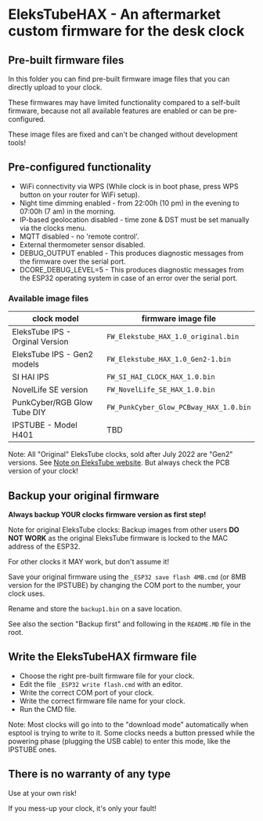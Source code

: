 # EleksTubeHAX - An aftermarket custom firmware for the desk clock

## Pre-built firmware files

In this folder you can find pre-built firmware image files that you can directly upload to your clock.

These firmwares may have limited functionality compared to a self-built firmware, because not all available features are enabled or can be pre-configured.

These image files are fixed and can't be changed without development tools!

## Pre-configured functionality

- WiFi connectivity via WPS (While clock is in boot phase, press WPS button on your router for WiFi setup).
- Night time dimming enabled - from 22:00h (10 pm) in the evening to 07:00h (7 am) in the morning.
- IP-based geolocation disabled - time zone & DST must be set manually via the clocks menu.
- MQTT disabled - no 'remote control'.
- External thermometer sensor disabled.
- DEBUG_OUTPUT enabled - This produces diagnostic messages from the firmware over the serial port.
- DCORE_DEBUG_LEVEL=5 - This produces diagnostic messages from the ESP32 operating system in case of an error over the serial port.

### Available image files

| clock model | firmware image file |
|--|--|  
| EleksTube IPS - Orginal Version | `FW_Elekstube_HAX_1.0_original.bin` |
| EleksTube IPS - Gen2 models | `FW_Elekstube_HAX_1.0_Gen2-1.bin` |
| SI HAI IPS | `FW_SI_HAI_CLOCK_HAX_1.0.bin` |
| NovelLife SE version | `FW_NovelLife_SE_HAX_1.0.bin` |
| PunkCyber/RGB Glow Tube DIY | `FW_PunkCyber_Glow_PCBway_HAX_1.0.bin` |
| IPSTUBE - Model H401 | TBD |

Note: All "Original" EleksTube clocks, sold after July 2022 are "Gen2" versions. See [Note on EleksTube website](https://elekstube.com/blogs/news/instructions-on-elekstube-clock-for-gen2-systems). But always check the PCB version of your clock!

## Backup your original firmware

**Always backup YOUR clocks firmware version as first step!**

Note for original EleksTube clocks: Backup images from other users **DO NOT WORK** as the original EleksTube firmware is locked to the MAC address of the ESP32.

For other clocks it MAY work, but don't assume it!

Save your original firmware using the `_ESP32 save flash 4MB.cmd` (or 8MB version for the IPSTUBE) by changing the COM port to the number, your clock uses.

Rename and store the `backup1.bin` on a save location.

See also the section "Backup first" and following in the `README.MD` file in the root.

## Write the EleksTubeHAX firmware file

- Choose the right pre-built firmware file for your clock.
- Edit the file `_ESP32 write flash.cmd` with an editor.
- Write the correct COM port of your clock.
- Write the correct firmware file name for your clock.
- Run the CMD file.

Note: Most clocks will go into to the "download mode" automatically when esptool is trying to write to it.
Some clocks needs a button pressed while the powering phase (plugging the USB cable) to enter this mode, like the IPSTUBE ones. 

## There is no warranty of any type

Use at your own risk!

If you mess-up your clock, it's only your fault!
